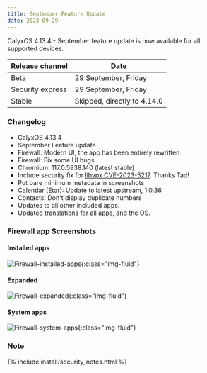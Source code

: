 ```yaml
---
title: September Feature Update
date: 2023-09-29
---
```


CalyxOS 4.13.4 - September feature update is now available for all supported devices.

| Release channel  | Date   |
| ---------------- | ------ |
| Beta | 29 September, Friday |
| Security express | 29 September, Friday |
| Stable | Skipped, directly to 4.14.0 |

### Changelog
* CalyxOS 4.13.4
* September Feature update
* Firewall: Modern UI, the app has been entirely rewritten
* Firewall: Fix some UI bugs
* Chromium: 117.0.5938.140 (latest stable)
* Include security fix for [libvpx CVE-2023-5217](https://chromereleases.googleblog.com/2023/09/stable-channel-update-for-desktop_27.html). Thanks Tad!
* Put bare minimum metadata in screenshots
* Calendar (Etar): Update to latest upstream, 1.0.36
* Contacts: Don't display duplicate numbers
* Updates to all other included apps.
* Updated translations for all apps, and the OS.

### Firewall app Screenshots

#### Installed apps

![Firewall-installed-apps](/assets/images/datura-installed-apps.png){:class="img-fluid"}

#### Expanded

![Firewall-expanded](/assets/images/datura-expanded.png){:class="img-fluid"}

#### System apps

![Firewall-system-apps](/assets/images/datura-system-apps.png){:class="img-fluid"}

### Note

{% include install/security_notes.html %}
